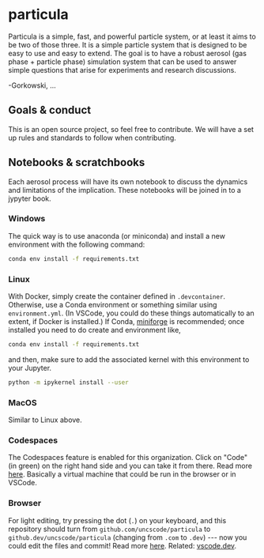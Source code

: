 # particula

Particula is a simple, fast, and powerful particle system, or at least it aims to be two of those three. 
It is a simple particle system that is designed to be easy to use and easy to extend.
The goal is to have a robust aerosol (gas phase + particle phase) simulation system that can be used to answer simple questions that arise for experiments and research discussions. 

-Gorkowski, ...

## Goals & conduct

This is an open source project, so feel free to contribute. 
We will have a set up rules and standards to follow when contributing.

## Notebooks & scratchbooks

Each aerosol process will have its own notebook to discuss the dynamics and limitations of the implication. 
These notebooks will be joined in to a jypyter book. 


<!-- ## Run & viz -->

<!-- ### Local environment (recommendation: use VSCode) -->

### Windows

The quick way is to use anaconda (or miniconda) and install a new environment with the following command: 

```bash
conda env install -f requirements.txt
```



### Linux

With Docker, simply create the container defined in `.devcontainer`. Otherwise, use a Conda environment or something similar using `environment.yml`. (In VSCode, you could do these things automatically to an extent, if Docker is installed.) If Conda, [miniforge](https://github.com/conda-forge/miniforge) is recommended; once installed you need to do create and environment like,

```bash
conda env install -f requirements.txt
```

and then, make sure to add the associated kernel with this environment to your Jupyter.

```bash
python -m ipykernel install --user
```

### MacOS

Similar to Linux above.

### Codespaces

The Codespaces feature is enabled for this organization. Click on "Code" (in green) on the right hand side and you can take it from there. Read more [here](https://github.com/features/codespaces). Basically a virtual machine that could be run in the browser or in VSCode.

### Browser

For light editing, try pressing the dot (`.`) on your keyboard, and this repository should turn from `github.com/uncscode/particula` to `github.dev/uncscode/particula` (changing from `.com` to `.dev`) --- now you could edit the files and commit! Read more [here](https://docs.github.com/en/codespaces/the-githubdev-web-based-editor). Related: [vscode.dev](https://vscode.dev).

<!-- ## Experimental features

Planned future activities

### Inverse methods + ML/DL

### Instrument inversions -->
